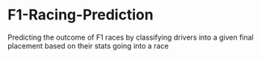 # F1-Racing-Prediction
Predicting the outcome of F1 races by classifying drivers into a given final placement based on their stats going into a race
